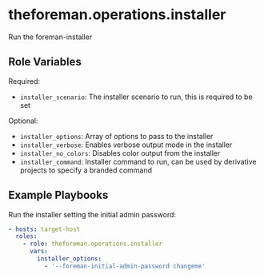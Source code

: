 # theforeman.operations.installer

Run the foreman-installer

## Role Variables

Required:

- `installer_scenario`: The installer scenario to run, this is required to be set

Optional:

- `installer_options`: Array of options to pass to the installer
- `installer_verbose`: Enables verbose output mode in the installer
- `installer_no_colors`: Disables color output from the installer
- `installer_command`: Installer command to run, can be used by derivative projects to specify a branded command

## Example Playbooks

Run the installer setting the initial admin password:

```yaml
- hosts: target-host
  roles:
    - role: theforeman.operations.installer
      vars:
        installer_options:
          - '--foreman-initial-admin-password changeme'
```

